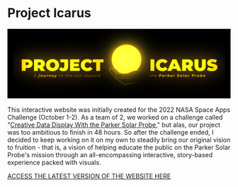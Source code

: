 # Project Icarus
<p align="center">
  <img src="public/ProjectIcarusHeader2.png" width="1000" />
</p>

This interactive website was initially created for the 2022 NASA Space Apps Challenge (October 1-2). As a team of 2, we worked on a challenge called "[Creative Data Display With the Parker Solar Probe](https://2022.spaceappschallenge.org/challenges/2022-challenges/creative-data-display/details)," but alas, our project was too ambitious to finish in 48 hours. So after the challenge ended, I decided to keep working on it on my own to steadily bring our original vision to fruition - that is, a vision of helping educate the public on the Parker Solar Probe's mission through an all-encompassing interactive, story-based experience packed with visuals. 

[ACCESS THE LATEST VERSION OF THE WEBSITE HERE](https://adz888.github.io/Project-Icarus-Official/)

